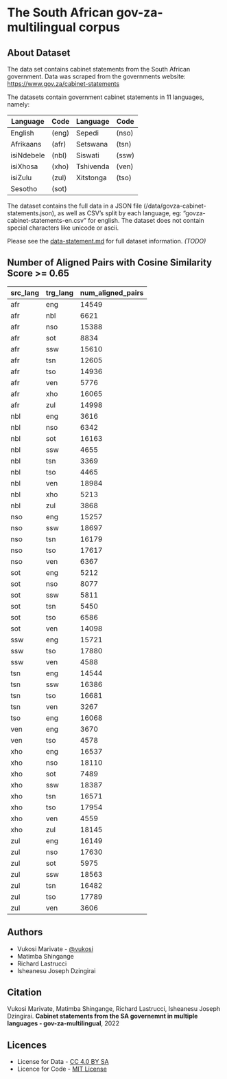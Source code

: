 The South African gov-za-multilingual corpus
==============================
About Dataset
---------------------
The data set contains cabinet statements from the South African government. Data was scraped from the governments website:
https://www.gov.za/cabinet-statements

The datasets contain government cabinet statements in 11 languages, namely:

|  Language  | Code |  Language  | Code |
|------------|------|------------|------|
| English    | (eng) | Sepedi     | (nso) |
| Afrikaans  | (afr) | Setswana   | (tsn) |
| isiNdebele | (nbl) | Siswati    | (ssw) |
| isiXhosa   | (xho) | Tshivenda  | (ven) |
| isiZulu    | (zul) | Xitstonga  | (tso) |
| Sesotho    | (sot) |


The dataset contains the full data in a JSON file (/data/govza-cabinet-statements.json), as well as CSV’s split by each language, eg: “govza-cabinet-statements-en.csv” for english.
The dataset does not contain special characters like unicode or ascii.

Please see the [data-statement.md](/data_statement.md) for full dataset information. *(TODO)*

Number of Aligned Pairs with Cosine Similarity Score >= 0.65
------------------------------------------------------------

| src_lang | trg_lang | num_aligned_pairs |
|----------|----------|-------------------|
| afr      | eng      | 14549             |
| afr      | nbl      | 6621              |
| afr      | nso      | 15388             |
| afr      | sot      | 8834              |
| afr      | ssw      | 15610             |
| afr      | tsn      | 12605             |
| afr      | tso      | 14936             |
| afr      | ven      | 5776              |
| afr      | xho      | 16065             |
| afr      | zul      | 14998             |
| nbl      | eng      | 3616              |
| nbl      | nso      | 6342              |
| nbl      | sot      | 16163             |
| nbl      | ssw      | 4655              |
| nbl      | tsn      | 3369              |
| nbl      | tso      | 4465              |
| nbl      | ven      | 18984             |
| nbl      | xho      | 5213              |
| nbl      | zul      | 3868              |
| nso      | eng      | 15257             |
| nso      | ssw      | 18697             |
| nso      | tsn      | 16179             |
| nso      | tso      | 17617             |
| nso      | ven      | 6367              |
| sot      | eng      | 5212              |
| sot      | nso      | 8077              |
| sot      | ssw      | 5811              |
| sot      | tsn      | 5450              |
| sot      | tso      | 6586              |
| sot      | ven      | 14098             |
| ssw      | eng      | 15721             |
| ssw      | tso      | 17880             |
| ssw      | ven      | 4588              |
| tsn      | eng      | 14544             |
| tsn      | ssw      | 16386             |
| tsn      | tso      | 16681             |
| tsn      | ven      | 3267              |
| tso      | eng      | 16068             |
| ven      | eng      | 3670              |
| ven      | tso      | 4578              |
| xho      | eng      | 16537             |
| xho      | nso      | 18110             |
| xho      | sot      | 7489              |
| xho      | ssw      | 18387             |
| xho      | tsn      | 16571             |
| xho      | tso      | 17954             |
| xho      | ven      | 4559              |
| xho      | zul      | 18145             |
| zul      | eng      | 16149             |
| zul      | nso      | 17630             |
| zul      | sot      | 5975              |
| zul      | ssw      | 18563             |
| zul      | tsn      | 16482             |
| zul      | tso      | 17789             |
| zul      | ven      | 3606              |


Authors
-------
- Vukosi Marivate - [@vukosi](https://twitter.com/vukosi)
- Matimba Shingange
- Richard Lastrucci
- Isheanesu Joseph Dzingirai

Citation
--------
Vukosi Marivate, Matimba Shingange, Richard Lastrucci, Isheanesu Joseph Dzingirai. **Cabinet statements from the SA governemnt in multiple languages - gov-za-multilingual**, 2022

Licences
-------
* License for Data - [CC 4.0 BY SA](LICENSE_data.md)
* Licence for Code - [MIT License](LICENSE)
